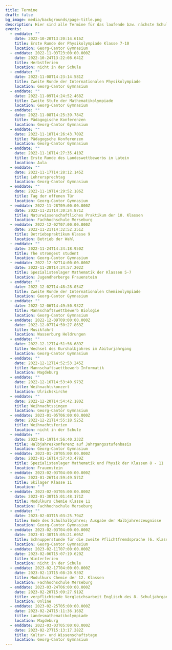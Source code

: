 ```yaml
---
title: Termine
draft: false
bg_image: media/backgrounds/page-title.png
description: Hier sind alle Termine für das laufende bzw. nächste Schuljahr aufgelistet.
events:
  - enddate: ""
    date: 2022-10-20T13:20:14.616Z
    title: Erste Runde der Physikolympiade Klasse 7-10
    location: Georg-Cantor Gymnasium
  - enddate: 2022-11-03T23:00:00.000Z
    date: 2022-10-24T13:22:08.641Z
    title: Herbstferien
    location: nicht in der Schule
  - enddate: ""
    date: 2022-11-08T14:23:14.581Z
    title: Zweite Runde der Internationalen Physikolympiade
    location: Georg-Cantor Gymnasium
  - enddate: ""
    date: 2022-11-09T14:24:52.468Z
    title: Zweite Stufe der Mathematikolympiade
    location: Georg-Cantor Gymnasium
  - enddate: ""
    date: 2022-11-08T14:25:39.784Z
    title: Pädagogische Konferenzen
    location: Georg-Cantor Gymnasium
  - enddate: ""
    date: 2022-11-10T14:26:43.709Z
    title: Pädagogsche Konferenzen
    location: Georg-Cantor Gymnasium
  - enddate: ""
    date: 2022-11-16T14:27:35.410Z
    title: Erste Runde des Landeswettbewerbs in Latein
    location: Aula
  - enddate: ""
    date: 2022-11-17T14:28:12.145Z
    title: Lehrersprechtag
    location: Georg-Cantor Gymnasium
  - enddate: ""
    date: 2022-11-19T14:29:52.186Z
    title: Tag der offenen Tür
    location: Georg-Cantor Gymnasium
  - enddate: 2022-11-28T09:00:00.000Z
    date: 2022-11-21T14:30:24.871Z
    title: Naturwissenschaftliches Praktikum der 10. Klassen
    location: Fachhochschule Merseburg
  - enddate: 2022-12-02T07:00:00.000Z
    date: 2022-11-21T14:32:52.251Z
    title: Betriebspraktikum Klasse 9
    location: Betrieb der Wahl
  - enddate: ""
    date: 2022-11-24T14:34:18.950Z
    title: The strongest student
    location: Georg-Cantor Gymnasium
  - enddate: 2022-12-02T14:00:00.000Z
    date: 2022-11-28T14:34:57.202Z
    title: Spezialistenlager Mathematik der Klassen 5-7
    location: Jugendherberge Frauenstein
  - enddate: ""
    date: 2022-12-02T14:48:28.054Z
    title: Zweite Runde der Internationalen Chemieolympiade
    location: Georg-Cantor Gymnasium
  - enddate: ""
    date: 2022-12-06T14:49:50.932Z
    title: Mannschaftswettbewerb Biologie
    location: Georg-Cantor Gymnasium
  - enddate: 2022-12-09T09:00:00.000Z
    date: 2022-12-07T14:50:27.863Z
    title: Musikfahrt
    location: Wasserburg Heldrungen
  - enddate: ""
    date: 2022-12-12T14:51:56.689Z
    title: Wechsel des Kurshalbjahres im Abiturjahrgang
    location: Georg-Cantor Gymnasium
  - enddate: ""
    date: 2022-12-12T14:52:53.245Z
    title: Mannschaftswettbewerb Informatik
    location: Magdeburg
  - enddate: ""
    date: 2022-12-16T14:53:40.973Z
    title: Weihnachtskonzert
    location: Ulrichskirche
  - enddate: ""
    date: 2022-12-20T14:54:42.180Z
    title: Weihnachtssingen
    location: Georg-Cantor Gymnasium
  - enddate: 2023-01-05T06:00:00.000Z
    date: 2022-12-21T14:55:18.525Z
    title: Weihnachtsferien
    location: nicht in der Schule
  - enddate: ""
    date: 2023-01-19T14:56:40.232Z
    title: Halbjahreskonferenz auf Jahrgangsstufenbasis
    location: Georg-Cantor Gymnasium
  - enddate: 2023-01-20T05:00:00.000Z
    date: 2023-01-16T14:57:43.479Z
    title: Spezialistenlager Mathematik und Physik der Klassen 8 - 11
    location: Frauenstein
  - enddate: 2023-02-03T04:00:00.000Z
    date: 2023-01-26T14:59:49.571Z
    title: Skilager Klasse 11
    location: " "
  - enddate: 2023-02-03T05:00:00.000Z
    date: 2023-01-30T15:01:48.171Z
    title: Modulkurs Chemie Klasse 11
    location: Fachhochschule Merseburg
  - enddate: ""
    date: 2023-02-03T15:03:25.794Z
    title: Ende des Schulhalbjahres; Ausgabe der Halbjahreszeugnisse
    location: Georg-Cantor Gymnasium
  - enddate: 2023-02-03T04:00:00.000Z
    date: 2023-01-30T15:05:21.605Z
    title: Schnupperstunde für die zweite Pflichtfremdsprache (6. Klassen)
    location: Georg-Cantor Gymnasium
  - enddate: 2023-02-11T07:00:00.000Z
    date: 2023-02-06T15:07:19.620Z
    title: Winterferien
    location: nicht in der Schule
  - enddate: 2023-02-17T04:00:00.000Z
    date: 2023-02-13T15:08:20.930Z
    title: Modulkurs Chemie der 12. Klassen
    location: Fachhochschule Merseburg
  - enddate: 2023-03-24T06:00:00.000Z
    date: 2023-02-20T15:09:27.919Z
    title: verpflichtende Vergleichsarbeit Englisch des 8. Schuljahrgangs
    location: Online
  - enddate: 2023-02-25T05:00:00.000Z
    date: 2023-02-24T15:11:36.168Z
    title: Landesmathematikolympiade
    location: Magdeburg
  - enddate: 2023-03-03T05:00:00.000Z
    date: 2023-02-27T15:13:17.282Z
    title: Kultur- und Wissenschaftstage
    location: Georg-Cantor Gymnasium
---
```

